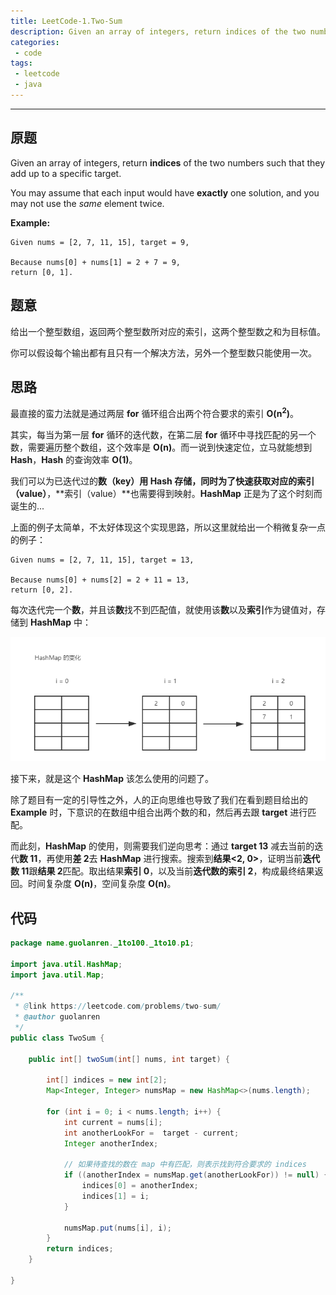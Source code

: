 ```yaml
---
title: LeetCode-1.Two-Sum
description: Given an array of integers, return indices of the two numbers such that they add up to a specific target...
categories: 
 - code
tags:
 - leetcode
 - java
---
```


------

## 原题

Given an array of integers, return **indices** of the two numbers such that they add up to a specific target.

You may assume that each input would have **exactly** one solution, and you may not use the *same* element twice.

**Example:**

```
Given nums = [2, 7, 11, 15], target = 9,

Because nums[0] + nums[1] = 2 + 7 = 9,
return [0, 1].
```

## 题意

给出一个整型数组，返回两个整型数所对应的索引，这两个整型数之和为目标值。

你可以假设每个输出都有且只有一个解决方法，另外一个整型数只能使用一次。

## 思路

最直接的蛮力法就是通过两层 **for** 循环组合出两个符合要求的索引 **O(n<sup>2</sup>)**。

其实，每当为第一层 **for** 循环的迭代数，在第二层 **for** 循环中寻找匹配的另一个数，需要遍历整个数组，这个效率是 **O(n)**。而一说到快速定位，立马就能想到 **Hash**，**Hash** 的查询效率 **O(1)**。

我们可以为已迭代过的**数（key）**用 **Hash** 存储，同时为了快速获取对应的**索引（value）**，**索引（value）**也需要得到映射。**HashMap** 正是为了这个时刻而诞生的...

上面的例子太简单，不太好体现这个实现思路，所以这里就给出一个稍微复杂一点的例子：

```
Given nums = [2, 7, 11, 15], target = 13,

Because nums[0] + nums[2] = 2 + 11 = 13,
return [0, 2].
```

每次迭代完一个**数**，并且该**数**找不到匹配值，就使用该**数**以及**索引**作为键值对，存储到 **HashMap** 中：

![HashMap 内部数据变化](https://github.com/guolanren/gallery/blob/master/leetcode/1to100/1to10/p1-Two-Sum/HashMap-Data.png?raw=true)

接下来，就是这个 **HashMap** 该怎么使用的问题了。

除了题目有一定的引导性之外，人的正向思维也导致了我们在看到题目给出的 **Example** 时，下意识的在数组中组合出两个数的和，然后再去跟 **target** 进行匹配。

而此刻，**HashMap** 的使用，则需要我们逆向思考：通过 **target 13** 减去当前的迭代**数 11**，再使用**差 2**去 **HashMap** 进行搜索。搜索到**结果<2, 0>**，证明当前**迭代数 11**跟**结果 2**匹配。取出结果**索引 0**，以及当前**迭代数的索引 2**，构成最终结果返回。时间复杂度 **O(n)**，空间复杂度 **O(n)**。

## 代码

```java
package name.guolanren._1to100._1to10.p1;

import java.util.HashMap;
import java.util.Map;

/**
 * @link https://leetcode.com/problems/two-sum/
 * @author guolanren
 */
public class TwoSum {

    public int[] twoSum(int[] nums, int target) {

        int[] indices = new int[2];
        Map<Integer, Integer> numsMap = new HashMap<>(nums.length);

        for (int i = 0; i < nums.length; i++) {
            int current = nums[i];
            int anotherLookFor =  target - current;
            Integer anotherIndex;

            // 如果待查找的数在 map 中有匹配，则表示找到符合要求的 indices
            if ((anotherIndex = numsMap.get(anotherLookFor)) != null) {
                indices[0] = anotherIndex;
                indices[1] = i;
            }

            numsMap.put(nums[i], i);
        }
        return indices;
    }

}
```